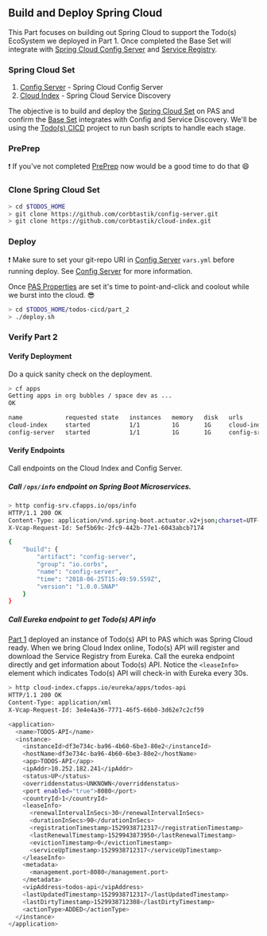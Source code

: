 ## Build and Deploy Spring Cloud   

This Part focuses on building out Spring Cloud to support the Todo(s) EcoSystem we deployed in Part 1.  Once completed the Base Set will integrate with [Spring Cloud Config Server](https://github.com/spring-cloud/spring-cloud-config) and [Service Registry](https://spring.io/blog/2015/01/20/microservice-registration-and-discovery-with-spring-cloud-and-netflix-s-eureka).

### Spring Cloud Set

1. [Config Server](https://github.com/corbtastik/config-server) - Spring Cloud Config Server
2. [Cloud Index](https://github.com/corbtastik/cloud-index) - Spring Cloud Service Discovery

The objective is to build and deploy the [Spring Cloud Set](#spring-cloud-set) on PAS and confirm the [Base Set](https://github.com/corbtastik/todos-ecosystem/blob/master/PART_1.md#base-set) integrates with Config and Service Discovery.  We'll be using the [Todo(s) CICD](https://github.com/corbtastik/todos-cicd) project to run bash scripts to handle each stage.

### PrePrep

:heavy_exclamation_mark: If you've not completed [PrePrep](https://github.com/corbtastik/todos-ecosystem/blob/master/PREPREP.md) now would be a good time to do that :smile:

### Clone Spring Cloud Set  

```bash
> cd $TODOS_HOME
> git clone https://github.com/corbtastik/config-server.git
> git clone https://github.com/corbtastik/cloud-index.git
```

### Deploy  

:heavy_exclamation_mark: Make sure to set your git-repo URI in [Config Server]("") ``vars.yml`` before running deploy.  See [Config Server]("") for more information.

Once [PAS Properties](https://github.com/corbtastik/todos-ecosystem/blob/master/PREPREP.md#pas-properties) are set it's time to point-and-click and coolout while we burst into the cloud. :sunglasses:

```bash
> cd $TODOS_HOME/todos-cicd/part_2
> ./deploy.sh
```

### Verify Part 2

#### Verify Deployment  

Do a quick sanity check on the deployment.

```bash
> cf apps
Getting apps in org bubbles / space dev as ...
OK

name            requested state   instances   memory   disk   urls
cloud-index     started           1/1         1G       1G     cloud-index.cfapps.io
config-server   started           1/1         1G       1G     config-srv.cfapps.io
```

#### Verify Endpoints  

Call endpoints on the Cloud Index and Config Server.

##### Call ``/ops/info`` endpoint on Spring Boot Microservices.

```bash
> http config-srv.cfapps.io/ops/info
HTTP/1.1 200 OK
Content-Type: application/vnd.spring-boot.actuator.v2+json;charset=UTF-8
X-Vcap-Request-Id: 5ef5b69c-2fc9-442b-77e1-6043abcb7174

{
    "build": {
        "artifact": "config-server",
        "group": "io.corbs",
        "name": "config-server",
        "time": "2018-06-25T15:49:59.559Z",
        "version": "1.0.0.SNAP"
    }
}
```

##### Call Eureka endpoint to get Todo(s) API info  

[Part 1](/#PART_1.md) deployed an instance of Todo(s) API to PAS which was Spring Cloud ready.  When we bring Cloud Index online, Todo(s) API will register and download the Service Registry from Eureka. Call the eureka endpoint directly and get information about Todo(s) API.  Notice the ``<leaseInfo>`` element which indicates Todo(s) API will check-in with Eureka every 30s.

```bash
> http cloud-index.cfapps.io/eureka/apps/todos-api
HTTP/1.1 200 OK
Content-Type: application/xml
X-Vcap-Request-Id: 3e4e4a36-7771-46f5-66b0-3d62e7c2cf59

<application>
  <name>TODOS-API</name>
  <instance>
    <instanceId>df3e734c-ba96-4b60-6be3-80e2</instanceId>
    <hostName>df3e734c-ba96-4b60-6be3-80e2</hostName>
    <app>TODOS-API</app>
    <ipAddr>10.252.182.241</ipAddr>
    <status>UP</status>
    <overriddenstatus>UNKNOWN</overriddenstatus>
    <port enabled="true">8080</port>
    <countryId>1</countryId>
    <leaseInfo>
      <renewalIntervalInSecs>30</renewalIntervalInSecs>
      <durationInSecs>90</durationInSecs>
      <registrationTimestamp>1529938712317</registrationTimestamp>
      <lastRenewalTimestamp>1529943873950</lastRenewalTimestamp>
      <evictionTimestamp>0</evictionTimestamp>
      <serviceUpTimestamp>1529938712317</serviceUpTimestamp>
    </leaseInfo>
    <metadata>
      <management.port>8080</management.port>
    </metadata>
    <vipAddress>todos-api</vipAddress>
    <lastUpdatedTimestamp>1529938712317</lastUpdatedTimestamp>
    <lastDirtyTimestamp>1529938712308</lastDirtyTimestamp>
    <actionType>ADDED</actionType>
  </instance>
</application>

```
